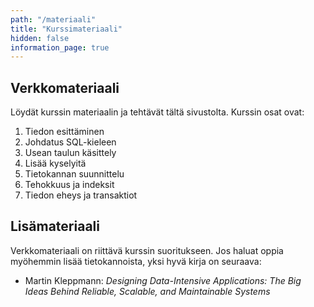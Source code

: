 ```yaml
---
path: "/materiaali"
title: "Kurssimateriaali"
hidden: false
information_page: true
---
```


## Verkkomateriaali

Löydät kurssin materiaalin ja tehtävät tältä sivustolta.
Kurssin osat ovat:

<ol>
<li>Tiedon esittäminen
<li>Johdatus SQL-kieleen
<li>Usean taulun käsittely
<li>Lisää kyselyitä
<li>Tietokannan suunnittelu
<li>Tehokkuus ja indeksit
<li>Tiedon eheys ja transaktiot
</ol>

## Lisämateriaali

Verkkomateriaali on riittävä kurssin suoritukseen.
Jos haluat oppia myöhemmin lisää tietokannoista,
yksi hyvä kirja on seuraava:

<ul>
<li>
Martin Kleppmann:
<i>
Designing Data-Intensive Applications: The Big Ideas Behind Reliable, Scalable, and Maintainable Systems
</i>
</ul>
